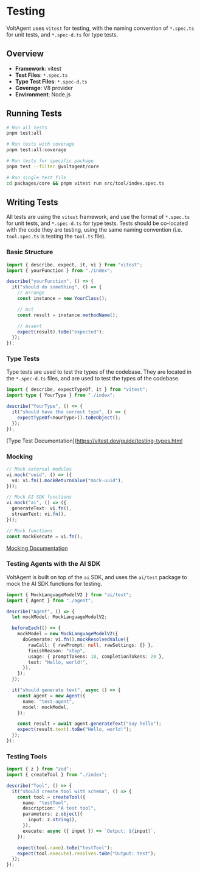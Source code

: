 # Testing

VoltAgent uses `vitest` for testing, with the naming convention of `*.spec.ts` for unit tests, and `*.spec-d.ts` for type tests.

## Overview

- **Framework**: vitest
- **Test Files**: `*.spec.ts`
- **Type Test Files**: `*.spec-d.ts`
- **Coverage**: V8 provider
- **Environment**: Node.js

## Running Tests

```bash
# Run all tests
pnpm test:all

# Run tests with coverage
pnpm test:all:coverage

# Run tests for specific package
pnpm test --filter @voltagent/core

# Run single test file
cd packages/core && pnpm vitest run src/tool/index.spec.ts
```

## Writing Tests

All tests are using the `vitest` framework, and use the format of `*.spec.ts` for unit tests, and `*.spec-d.ts` for type tests. Tests should be co-located with the code they are testing, using the same naming convention (i.e. `tool.spec.ts` is testing the `tool.ts` file).

### Basic Structure

```typescript
import { describe, expect, it, vi } from "vitest";
import { yourFunction } from "./index";

describe("yourFunction", () => {
  it("should do something", () => {
    // Arrange
    const instance = new YourClass();

    // Act
    const result = instance.methodName();

    // Assert
    expect(result).toBe("expected");
  });
});
```

### Type Tests

Type tests are used to test the types of the codebase. They are located in the `*.spec-d.ts` files, and are used to test the types of the codebase.

```typescript
import { describe, expectTypeOf, it } from "vitest";
import type { YourType } from "./index";

describe("YourType", () => {
  it("should have the correct type", () => {
    expectTypeOf<YourType>().toBeObject();
  });
});
```

[Type Test Documentation](https://vitest.dev/guide/testing-types.html

### Mocking

```typescript
// Mock external modules
vi.mock("uuid", () => ({
  v4: vi.fn().mockReturnValue("mock-uuid"),
}));

// Mock AI SDK functions
vi.mock("ai", () => ({
  generateText: vi.fn(),
  streamText: vi.fn(),
}));

// Mock functions
const mockExecute = vi.fn();
```

[Mocking Documentation](https://vitest.dev/guide/mocking.html#mocking)

### Testing Agents with the AI SDK

VoltAgent is built on top of the `ai` SDK, and uses the `ai/test` package to mock the AI SDK functions for testing.

```typescript
import { MockLanguageModelV2 } from "ai/test";
import { Agent } from "./agent";

describe("Agent", () => {
  let mockModel: MockLanguageModelV2;

  beforeEach(() => {
    mockModel = new MockLanguageModelV2({
      doGenerate: vi.fn().mockResolvedValue({
        rawCall: { rawPrompt: null, rawSettings: {} },
        finishReason: "stop",
        usage: { promptTokens: 10, completionTokens: 20 },
        text: "Hello, world!",
      }),
    });
  });

  it("should generate text", async () => {
    const agent = new Agent({
      name: "test-agent",
      model: mockModel,
    });

    const result = await agent.generateText("Say hello");
    expect(result.text).toBe("Hello, world!");
  });
});
```

### Testing Tools

```typescript
import { z } from "zod";
import { createTool } from "./index";

describe("Tool", () => {
  it("should create tool with schema", () => {
    const tool = createTool({
      name: "testTool",
      description: "A test tool",
      parameters: z.object({
        input: z.string(),
      }),
      execute: async ({ input }) => `Output: ${input}`,
    });

    expect(tool.name).toBe("testTool");
    expect(tool.execute).resolves.toBe("Output: test");
  });
});
```
